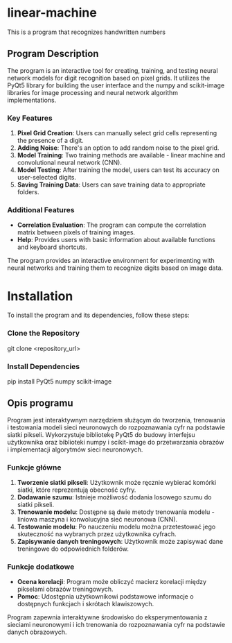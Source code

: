 # linear-machine
This is a program that recognizes handwritten numbers

## Program Description

The program is an interactive tool for creating, training, and testing neural network models for digit recognition based on pixel grids. It utilizes the PyQt5 library for building the user interface and the numpy and scikit-image libraries for image processing and neural network algorithm implementations.

### Key Features

1. **Pixel Grid Creation**: Users can manually select grid cells representing the presence of a digit.
2. **Adding Noise**: There's an option to add random noise to the pixel grid.
3. **Model Training**: Two training methods are available - linear machine and convolutional neural network (CNN).
4. **Model Testing**: After training the model, users can test its accuracy on user-selected digits.
5. **Saving Training Data**: Users can save training data to appropriate folders.

### Additional Features

- **Correlation Evaluation**: The program can compute the correlation matrix between pixels of training images.
- **Help**: Provides users with basic information about available functions and keyboard shortcuts.

The program provides an interactive environment for experimenting with neural networks and training them to recognize digits based on image data.

# Installation

To install the program and its dependencies, follow these steps:

### Clone the Repository
git clone <repository_url>

### Install Dependencies
pip install PyQt5 numpy scikit-image

## Opis programu

Program jest interaktywnym narzędziem służącym do tworzenia, trenowania i testowania modeli sieci neuronowych do rozpoznawania cyfr na podstawie siatki pikseli. Wykorzystuje bibliotekę PyQt5 do budowy interfejsu użytkownika oraz biblioteki numpy i scikit-image do przetwarzania obrazów i implementacji algorytmów sieci neuronowych.

### Funkcje główne

1. **Tworzenie siatki pikseli**: Użytkownik może ręcznie wybierać komórki siatki, które reprezentują obecność cyfry.
2. **Dodawanie szumu**: Istnieje możliwość dodania losowego szumu do siatki pikseli.
3. **Trenowanie modelu**: Dostępne są dwie metody trenowania modelu - liniowa maszyna i konwolucyjna sieć neuronowa (CNN).
4. **Testowanie modelu**: Po nauczeniu modelu można przetestować jego skuteczność na wybranych przez użytkownika cyfrach.
5. **Zapisywanie danych treningowych**: Użytkownik może zapisywać dane treningowe do odpowiednich folderów.

### Funkcje dodatkowe

- **Ocena korelacji**: Program może obliczyć macierz korelacji między pikselami obrazów treningowych.
- **Pomoc**: Udostępnia użytkownikowi podstawowe informacje o dostępnych funkcjach i skrótach klawiszowych.

Program zapewnia interaktywne środowisko do eksperymentowania z sieciami neuronowymi i ich trenowania do rozpoznawania cyfr na podstawie danych obrazowych.

